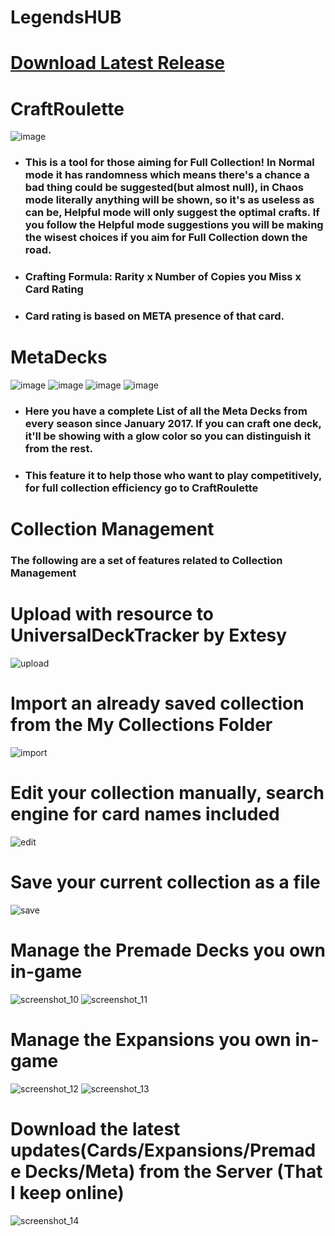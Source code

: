 # LegendsHUB

# [Download Latest Release](https://github.com/JoaoWorkspace/TESLCraftRoulette/releases/tag/v1.0)

# CraftRoulette
![image](https://user-images.githubusercontent.com/37052744/44629425-239c0600-a947-11e8-940d-b1c1f7deae92.png)
* ### This is a tool for those aiming for Full Collection! In Normal mode it has randomness which means there's a chance a bad thing could be suggested(but almost null), in Chaos mode literally anything will be shown, so it's as useless as can be, Helpful mode will only suggest the optimal crafts. If you follow the Helpful mode suggestions you will be making the wisest choices if you aim for Full Collection down the road.
* ### Crafting Formula: Rarity x Number of Copies you Miss x Card Rating
* ### Card rating is based on META presence of that card.

# MetaDecks
![image](https://user-images.githubusercontent.com/37052744/44629481-01ef4e80-a948-11e8-962b-153e999752e2.png)
![image](https://user-images.githubusercontent.com/37052744/44629490-1cc1c300-a948-11e8-8ec7-3bcb5706c464.png)
![image](https://user-images.githubusercontent.com/37052744/44629494-20ede080-a948-11e8-89db-8dfc70c116be.png)
![image](https://user-images.githubusercontent.com/37052744/44629495-22b7a400-a948-11e8-958e-6df090aefbf3.png)
* ### Here you have a complete List of all the Meta Decks from every season since January 2017. If you can craft one deck, it'll be showing with a glow color so you can distinguish it from the rest.
* ### This feature it to help those who want to play competitively, for full collection efficiency go to CraftRoulette

# Collection Management
### The following are a set of features related to Collection Management

# Upload with resource to UniversalDeckTracker by Extesy
![upload](https://user-images.githubusercontent.com/37052744/44629538-c5702280-a948-11e8-8e81-2eebfccca46d.png)

# Import an already saved collection from the My Collections Folder
![import](https://user-images.githubusercontent.com/37052744/44629545-ec2e5900-a948-11e8-9718-0840ead3a8ae.png)

# Edit your collection manually, search engine for card names included
![edit](https://user-images.githubusercontent.com/37052744/44629552-05370a00-a949-11e8-8733-76c5fc408a73.png)

# Save your current collection as a file
![save](https://user-images.githubusercontent.com/37052744/44629561-1c75f780-a949-11e8-8feb-afdf5662bcdf.png)

# Manage the Premade Decks you own in-game
![screenshot_10](https://user-images.githubusercontent.com/37052744/44629566-2bf54080-a949-11e8-96e8-325aace85610.png)
![screenshot_11](https://user-images.githubusercontent.com/37052744/44629568-3283b800-a949-11e8-9ec8-fcad71683690.png)

# Manage the Expansions you own in-game
![screenshot_12](https://user-images.githubusercontent.com/37052744/44629578-66f77400-a949-11e8-98f9-c0a835694e9d.png)
![screenshot_13](https://user-images.githubusercontent.com/37052744/44629583-6b239180-a949-11e8-9432-5f56d617861c.png)

# Download the latest updates(Cards/Expansions/Premade Decks/Meta) from the Server (That I keep online)
![screenshot_14](https://user-images.githubusercontent.com/37052744/44629585-7971ad80-a949-11e8-8a3e-cf1f64820438.png)
